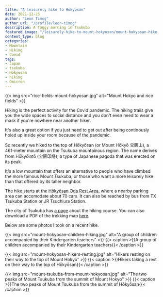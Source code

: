 ```yaml
---
title: "A leisurely hike to Hōkyōsan"
date: 2021-12-25
author: "Leon Timog"
author_url: "/profile/leon-timog"
description: A foggy morning in Tsukuba
featured_image: "/leisurely-hike-to-mount-hokyosan/mount-hokyosan-hike-1.jpg"
content_type: blog
categories:
- Mountain
- Hiking
- Covid
tags:
- Japan
- tsukuba
- Hokyosan
- hiking
- Omicron
---
```

{{< img src="rice-fields-mount-hokyosan.jpg" alt="Mount Hokyo and rice fields" >}}

Hiking is the perfect activity for the Covid pandemic. The hiking trails give you the wide spaces to social distance and you don't even need to wear a mask if you're nowhere near another hiker.

It's also a great option if you just need to get out after being continously holed up inside your room because of the pandemic.

So recently we hiked to the top of Hōkyōsan (or Mount Hōkyō 宝篋山), a 461-meter mountain on the Tsukuba mountainous region. The name derives from Hōkyōintō (宝篋印塔), a type of Japanese pagoda that was erected on its peak.

It's a low mountain that offers an alternative to people who have climbed the more famous Mount Tsukuba, or those who want a more leisurely hike than that offered by its taller neighbor.

The hike starts at the [Hōkyōsan Oda Rest Area](https://www.google.com/maps/place/4544+Oda,+Tsukuba,+Ibaraki+300-4223/@36.1525974,140.1163855,17z/data=!3m1!4b1!4m5!3m4!1s0x60220ede83bfd031:0x37835471ddd70e75!8m2!3d36.1525931!4d140.1185742), where a nearby parking area can accomodate about 70 cars. It can also be reached by bus from TX Tsukuba Station or JR Tsuchiura Station.

The city of Tsukuba has [a page](https://www.city.tsukuba.lg.jp/kankobunka/kankojoho/spot/1001454.html) about the hiking course. You can also download a PDF of the trekking map [here](https://www.city.tsukuba.lg.jp/_res/projects/default_project/_page_/001/001/454/R02_12_houkyousan_trekking_map.pdf).

Below are some photos I took on a recent hike.

{{< img src="mount-hokyosan-children-hiking.jpg" alt="A group of children accompanied by their Kindergarten teachers" >}}
{{< caption >}}A group of children accompanied by their Kindergarten teachers{{< /caption >}}

{{< img src="mount-hokyosan-hikers-resting.jpg" alt="Hikers resting on their way to the top of Mount Hokyo" >}}
{{< caption >}}Hikers taking a rest on their way to the top of Hōkyōsan{{< /caption >}}

{{< img src="mount-tsukuba-from-mount-hokyosan.jpg" alt="The two peaks of Mount Tsukuba from the summit of Mount Hokyo" >}}
{{< caption >}}The two peaks of Mount Tsukuba from the summit of Hōkyōsan{{< /caption >}}
